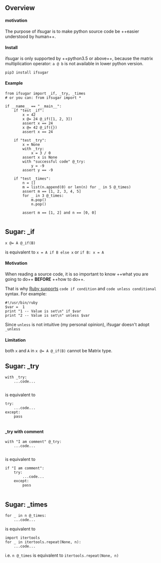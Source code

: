 ## Overview
#### motivation
The purpose of ifsugar is to make python source code be ++easier understood by human++.

#### Install
ifsugar is only supported by ++python3.5 or above++, because the matrix multiplication operator: `a @ b` is not available in lower python version.

`pip3 install ifsugar`

#### Example
```
from ifsugar import _if, _try, _times
# or you can: from ifsugar import *

if __name__ == "__main__":
    if "test _if":
        x = 42
        x @= 24 @_if([1, 2, 3])
        assert x == 24
        x @= 42 @_if({})
        assert x == 24

    if "test _try":
        x = None
        with _try:
            x = 3 / 0
        assert x is None
        with "successful code" @_try:
            y = -9
        assert y == -9

    if "test _times":
        n = []
        m = list(n.append(0) or len(n) for _ in 5 @_times)
        assert m == [1, 2, 3, 4, 5]
        for _ in 3 @_times:
            m.pop()
            n.pop()

        assert m == [1, 2] and n == [0, 0]
        
```

## Sugar: _if
```
x @= A @_if(B)
```
is equivalent to `x = A if B else x` or `if B: x = A`
#### Motivation
When reading a source code, it is so important to know ++what you are going to do++ **BEFORE** ++how to do++.

That is why [Ruby supports](https://www.tutorialspoint.com/ruby/ruby_if_else.htm) `code if condition` and `code unless conditional` syntax. For example:
```
#!/usr/bin/ruby
$var =  1
print "1 -- Value is set\n" if $var
print "2 -- Value is set\n" unless $var
```

Since `unless` is not intuitive (my personal opinion), ifsugar doesn't adopt `_unless`

#### Limitation
both `x` and `A` in `x @= A @_if(B)` cannot be Matrix type.

## Sugar: _try
```
with _try:
    ...code...
    
```
is equivalent to
```
try:
    ...code...
except:
    pass
    
```

#### _try with comment
```
with "I am comment" @_try:
    ...code...
    
```
is equivalent to
```
if "I am comment":
    try:
        ...code...
    except:
        pass
    
```

## Sugar: _times
```
for _ in n @_times:
    ...code...
```
is equivalent to
```
import itertools
for _ in itertools.repeat(None, n):
    ...code...
```

i.e. `n @_times` is equivalent to `itertools.repeat(None, n)`
